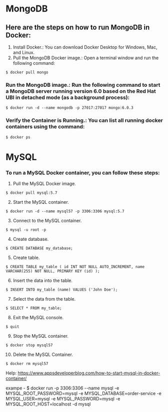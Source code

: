 # MongoDB
## Here are the steps on how to run MongoDB in Docker:
1. Install Docker.: You can download Docker Desktop for Windows, Mac, and Linux.
2. Pull the MongoDB Docker image.: Open a terminal window and run the following command:

`$ docker pull mongo`

### Run the MongoDB image.: Run the following command to start a MongoDB server running version 6.0 based on the Red Hat UBI in detached mode (as a background process):

`$ docker run -d --name mongodb -p 27017:27017 mongo:6.0.3`

### Verify the Container is Running.: You can list all running docker containers using the command:

`$ docker ps`

# MySQL
### To run a MySQL Docker container, you can follow these steps:

1. Pull the MySQL Docker image. 

`$ docker pull mysql:5.7`

2. Start the MySQL container.

`$ docker run -d --name mysql57 -p 3306:3306 mysql:5.7`

3. Connect to the MySQL container.

`$ mysql -u root -p`

4. Create database.

`$ CREATE DATABASE my_database;`

5. Create table.

`$ CREATE TABLE my_table (
id INT NOT NULL AUTO_INCREMENT,
name VARCHAR(255) NOT NULL,
PRIMARY KEY (id)
);`

6. Insert the data into the table.

`$ INSERT INTO my_table (name) VALUES ('John Doe');`

7. Select the data from the table.

`$ SELECT * FROM my_table;`

8. Exit the MySQL console.

`$ quit`

9. Stop the MySQL container.

`$ docker stop mysql57`

10. Delete the MySQL Container.

`$ docker rm mysql57`

Help: https://www.appsdeveloperblog.com/how-to-start-mysql-in-docker-container/

exampe - $ docker run -p 3306:3306 --name mysql -e MYSQL_ROOT_PASSWORD=mysql -e MYSQL_DATABASE=order-service -e MYSQL_USER=mysql -e MYSQL_PASSWORD=mysql -e MYSQL_ROOT_HOST=localhost -d mysql